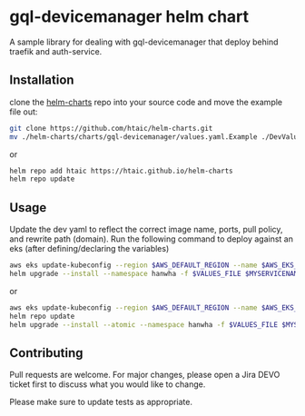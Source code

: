 # gql-devicemanager helm chart

A sample library for dealing with gql-devicemanager that deploy behind traefik and auth-service.

## Installation

clone the [helm-charts](https://github.com/htaic/helm-charts) repo into your source code and move the example file out:

```bash
git clone https://github.com/htaic/helm-charts.git
mv ./helm-charts/charts/gql-devicemanager/values.yaml.Example ./DevValues.yaml
```

or

```bash
helm repo add htaic https://htaic.github.io/helm-charts
helm repo update
```

## Usage

Update the dev yaml to reflect the correct image name, ports, pull policy, and rewrite path (domain). Run the following command to deploy against an eks (after defining/declaring the variables)

```bash
aws eks update-kubeconfig --region $AWS_DEFAULT_REGION --name $AWS_EKS_NAME
helm upgrade --install --namespace hanwha -f $VALUES_FILE $MYSERVICENAME ./helm-charts/charts/gql-devicemanager
```

or

```bash
aws eks update-kubeconfig --region $AWS_DEFAULT_REGION --name $AWS_EKS_NAME
helm repo update
helm upgrade --install --atomic --namespace hanwha -f $VALUES_FILE $MYSERVICENAME htaic/gql-devicemanager
```

## Contributing

Pull requests are welcome. For major changes, please open a Jira DEVO ticket first to discuss what you would like to change.

Please make sure to update tests as appropriate.
